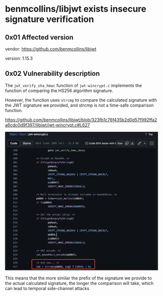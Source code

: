 # benmcollins/libjwt exists insecure signature verification

## 0x01 Affected version

vendor: https://github.com/benmcollins/libjwt

version: 1.15.3

## 0x02 Vulnerability description

The `jwt_verify_sha_hmac` function of `jwt-wincrypt.c` implements the function of comparing the HS256 algorithm signature.

However, the function uses `strcmp` to compare the calculated signature with the JWT signature we provided, and strcmp is not a time-safe comparison function.

https://github.com/benmcollins/libjwt/blob/323fb1c76f435b2d0d57f992ffa2a6cdc0d9f397/libjwt/jwt-wincrypt.c#L627

![image-20240126142916673.png](https://github.com/P3ngu1nW/CVE_Request/blob/main/benmcollins:libjwt/image-20240126142916673.png?raw=true)

This means that the more similar the prefix of the signature we provide to the actual calculated signature, the longer the comparison will take, which can lead to temporal side-channel attacks
